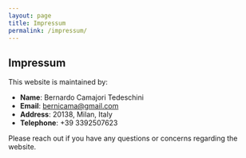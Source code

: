 ```yaml
---
layout: page
title: Impressum
permalink: /impressum/
---
```


## Impressum

This website is maintained by:

- **Name**: Bernardo Camajori Tedeschini
- **Email**: bernicama@gmail.com
- **Address**: 20138, Milan, Italy
- **Telephone**: +39 3392507623

Please reach out if you have any questions or concerns regarding the website.
